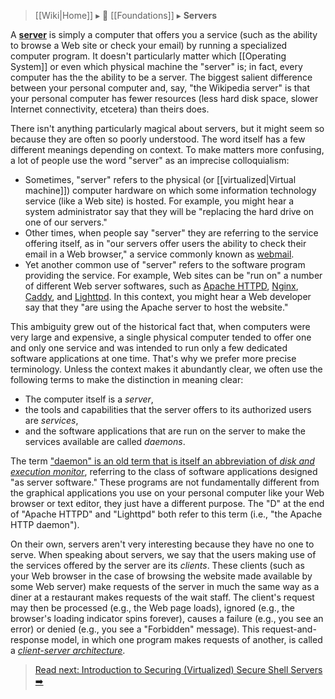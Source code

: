 > [[Wiki|Home]] ▸ :beginner: [[Foundations]] ▸ **Servers**

A **[server](https://simple.wikipedia.org/wiki/Server)** is simply a computer that offers you a service (such as the ability to browse a Web site or check your email) by running a specialized computer program. It doesn't particularly matter which [[Operating System]] or even which physical machine the "server" is; in fact, every computer has the the ability to be a server. The biggest salient difference between your personal computer and, say, "the Wikipedia server" is that your personal computer has fewer resources (less hard disk space, slower Internet connectivity, etcetera) than theirs does.

There isn't anything particularly magical about servers, but it might seem so because they are often so poorly understood. The word itself has a few different meanings depending on context. To make matters more confusing, a lot of people use the word "server" as an imprecise colloquialism:

* Sometimes, "server" refers to the physical (or [[virtualized|Virtual machine]]) computer hardware on which some information technology service (like a Web site) is hosted. For example, you might hear a system administrator say that they will be "replacing the hard drive on one of our servers."
* Other times, when people say "server" they are referring to the service offering itself, as in "our servers offer users the ability to check their email in a Web browser," a service commonly known as [webmail](https://simple.wikipedia.org/wiki/Webmail).
* Yet another common use of "server" refers to the software program providing the service. For example, Web sites can be "run on" a number of different Web server softwares, such as [Apache HTTPD](https://httpd.apache.org/), [Nginx](https://nginx.org/), [Caddy](https://caddyserver.com/), and [Lighttpd](https://www.lighttpd.net/). In this context, you might hear a Web developer say that they "are using the Apache server to host the website."

This ambiguity grew out of the historical fact that, when computers were very large and expensive, a single physical computer tended to offer one and only one service and was intended to run only a few dedicated software applications at one time. That's why we prefer more precise terminology. Unless the context makes it abundantly clear, we often use the following terms to make the distinction in meaning clear:

* The computer itself is a *server*,
* the tools and capabilities that the server offers to its authorized users are *services*,
* and the software applications that are run on the server to make the services available are called *daemons*.

The term ["daemon" is an old term that is itself an abbreviation of *disk and execution monitor*](https://en.wikipedia.org/wiki/Daemon_%28computing%29), referring to the class of software applications designed "as server software." These programs are not fundamentally different from the graphical applications you use on your personal computer like your Web browser or text editor, they just have a different purpose. The "D" at the end of "Apache HTTPD" and "Lighttpd" both refer to this term (i.e., "the Apache HTTP daemon").

On their own, servers aren't very interesting because they have no one to serve. When speaking about servers, we say that the users making use of the services offered by the server are its *clients*. These clients (such as your Web browser in the case of browsing the website made available by some Web server) make requests of the server in much the same way as a diner at a restaurant makes requests of the wait staff. The client's request may then be processed (e.g., the Web page loads), ignored (e.g., the browser's loading indicator spins forever), causes a failure (e.g., you see an error) or denied (e.g., you see a "Forbidden" message). This request-and-response model, in which one program makes requests of another, is called a [*client-server architecture*](https://wiki.wikipedia.org/wiki/Client%E2%80%93server_model).

> [Read next: Introduction to Securing (Virtualized) Secure Shell Servers :arrow_right:](https://github.com/AnarchoTechNYC/meta/blob/master/train-the-trainers/practice-labs/introduction-to-securing-virtualized-secure-shell-servers/README.md)